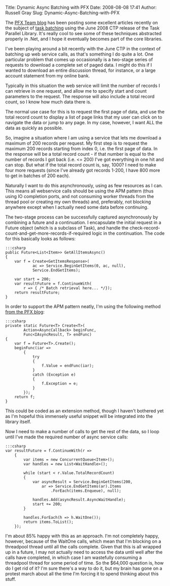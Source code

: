 Title: Dynamic Async Batching with PFX
Date: 2008-08-08 17:41
Author: Russell Gray
Slug: Dynamic-Async-Batching-with-PFX

The [PFX Team blog](http://blogs.msdn.com/pfxteam/default.aspx) has been
posting some excellent articles recently on the subject of [task
batching](http://blogs.msdn.com/pfxteam/archive/2008/08/05/8835612.aspx)
using the June 2008 CTP release of the Task Parallel Library. It's
really cool to see some of these techniques abstracted properly in .Net,
and I hope it eventually becomes part of the core libraries.

I've been playing around a bit recently with the June CTP in the context
of batching up web service calls, as that's something I do quite a lot.
One particular problem that comes up occasionally is a two-stage series
of requests to download a complete set of paged data. I might do this if
I wanted to download an entire discussion thread, for instance, or a
large account statement from my online bank.

Typically in this situation the web service will limit the number of
records I can retrieve in one request, and allow me to specify start and
count parameters to the request. The response will also include a total
record count, so I know how much data there is.

The normal use case for this is to request the first page of data, and
use the total record count to display a list of page links that my user
can click on to navigate the data or jump to any page. In my case,
however, I want ALL the data as quickly as possible.

So, imagine a situation where I am using a service that lets me download
a maximum of 200 records per request. My first step is to request the
maximum 200 records starting from index 0, i.e. the first page of data.
In the response will be a total record count - if that number is equal
to the number of records I got back (i.e. <= 200) I've got everything in
one hit and can stop. But what if the total record count is, say, 1000?
I need to make four more requests (since I've already got records 1-200,
I have 800 more to get in batches of 200 each).

Naturally I want to do this asynchronously, using as few resources as I
can. This means all webservice calls should be using the APM pattern
(thus using IO completion ports, and not consuming worker threads from
the thread pool or creating my own threads) and, preferably, not
blocking anywhere except when I actually need some data before
continuing.

The two-stage process can be successfully captured asynchronously by
combining a future and a continuation. I encapsulate the initial request
in a Future object (which is a subclass of Task), and handle the
check-record-count-and-get-more-records-if-required logic in the
continuation. The code for this basically looks as follows:

    :::csharp
    public Future<List<Item>> GetAllItemsAsync()
    {
        var f = Create<GetItemsResponse>(
                ac => Service.BeginGetItems(0, ac, null),
                Service.EndGetItems);

        var start = 200;
        var resultFuture = f.ContinueWith(
            r => { /* Batch retrieval here... */});
        return resultFuture;
    }

In order to support the APM pattern neatly, I'm using the following
method [from the PFX
blog](http://blogs.msdn.com/pfxteam/archive/2008/03/16/8272833.aspx):

    :::csharp
    private static Future<T> Create<T>(
            Action<AsyncCallback> beginFunc,
            Func<IAsyncResult, T> endFunc)
    {
        var f = Future<T>.Create();
        beginFunc(iar =>
            {
                try
                {
                    f.Value = endFunc(iar);
                }
                catch (Exception e)
                {
                    f.Exception = e;
                }
            });
        return f;
    }

This could be coded as an extension method, though I haven't bothered
yet as I'm hopeful this immensely useful snippet will be integrated into
the library itself.

Now I need to make a number of calls to get the rest of the data, so I
loop until I've made the required number of async service calls:

    :::csharp
    var resultFuture = f.ContinueWith(r =>
        {
            var items = new ConcurrentQueue<Item>();
            var handles = new List<WaitHandle>();

            while (start < r.Value.TotalRecordCount)
            {
                var asyncResult = Service.BeginGetItems(200,
                    ar => Service.EndGetItems(ar).Items
                        .ForEach(items.Enqueue), null);

                handles.Add(asyncResult.AsyncWaitHandle);
                start += 200;
            }

            handles.ForEach(h => h.WaitOne());
            return items.ToList();
        });

I'm about 85% happy with this as an approach. I'm not completely happy,
however, because of the WaitOne calls, which mean that I'm blocking on a
threadpool thread until all the calls complete. Given that this is all
wrapped up in a future, I may not actually need to access the data until
well after the calls have completed, in which case I am wastefully
consuming a threadpool thread for some period of time. So the $64,000
question is, how do I get rid of it? I'm sure there's a way to do it,
but my brain has gone on a protest march about all the time I'm forcing
it to spend thinking about this stuff.
